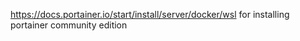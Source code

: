https://docs.portainer.io/start/install/server/docker/wsl for installing portainer community edition